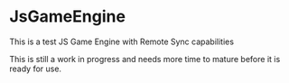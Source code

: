 # JsGameEngine
This is a test JS Game Engine with Remote Sync capabilities

This is still a work in progress and needs more time to mature before it is ready for use.